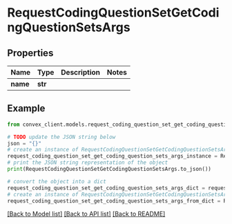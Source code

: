 # RequestCodingQuestionSetGetCodingQuestionSetsArgs


## Properties

Name | Type | Description | Notes
------------ | ------------- | ------------- | -------------
**name** | **str** |  | 

## Example

```python
from convex_client.models.request_coding_question_set_get_coding_question_sets_args import RequestCodingQuestionSetGetCodingQuestionSetsArgs

# TODO update the JSON string below
json = "{}"
# create an instance of RequestCodingQuestionSetGetCodingQuestionSetsArgs from a JSON string
request_coding_question_set_get_coding_question_sets_args_instance = RequestCodingQuestionSetGetCodingQuestionSetsArgs.from_json(json)
# print the JSON string representation of the object
print(RequestCodingQuestionSetGetCodingQuestionSetsArgs.to_json())

# convert the object into a dict
request_coding_question_set_get_coding_question_sets_args_dict = request_coding_question_set_get_coding_question_sets_args_instance.to_dict()
# create an instance of RequestCodingQuestionSetGetCodingQuestionSetsArgs from a dict
request_coding_question_set_get_coding_question_sets_args_from_dict = RequestCodingQuestionSetGetCodingQuestionSetsArgs.from_dict(request_coding_question_set_get_coding_question_sets_args_dict)
```
[[Back to Model list]](../README.md#documentation-for-models) [[Back to API list]](../README.md#documentation-for-api-endpoints) [[Back to README]](../README.md)



